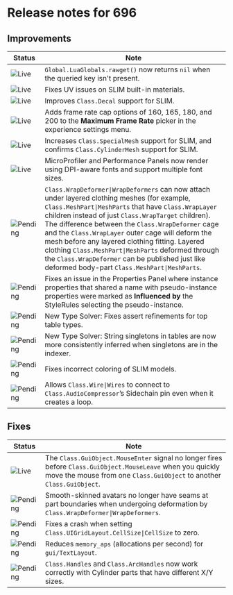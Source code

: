 # Release notes for 696

## Improvements

| Status | Note |
|--------|------|
| ![Live](https://img.shields.io/badge/Live-009E57?style=flat)  | `Global.LuaGlobals.rawget()` now returns `nil` when the queried key isn't present. |
| ![Live](https://img.shields.io/badge/Live-009E57?style=flat)  | Fixes UV issues on SLIM built-in materials. |
| ![Live](https://img.shields.io/badge/Live-009E57?style=flat)  | Improves `Class.Decal` support for SLIM. |
| ![Live](https://img.shields.io/badge/Live-009E57?style=flat)  | Adds frame rate cap options of 160, 165, 180, and 200 to the **Maximum Frame Rate** picker in the experience settings menu. |
| ![Live](https://img.shields.io/badge/Live-009E57?style=flat)  | Increases `Class.SpecialMesh` support for SLIM, and confirms `Class.CylinderMesh` support for SLIM. |
| ![Live](https://img.shields.io/badge/Live-009E57?style=flat)  | MicroProfiler and Performance Panels now render using DPI-aware fonts and support multiple font sizes. |
| ![Pending](https://img.shields.io/badge/Pending-DEA517?style=flat)  | `Class.WrapDeformer\|WrapDeformers` can now attach under layered clothing meshes (for example, `Class.MeshPart\|MeshParts` that have `Class.WrapLayer` children instead of just `Class.WrapTarget` children). The difference between the `Class.WrapDeformer` cage and the `Class.WrapLayer` outer cage will deform the mesh before any layered clothing fitting. Layered clothing `Class.MeshPart\|MeshParts` deformed through the `Class.WrapDeformer` can be published just like deformed body-part `Class.MeshPart\|MeshParts`. |
| ![Pending](https://img.shields.io/badge/Pending-DEA517?style=flat)  | Fixes an issue in the Properties Panel where instance properties that shared a name with pseudo-instance properties were marked as **Influenced by** the StyleRules selecting the pseudo-instance. |
| ![Pending](https://img.shields.io/badge/Pending-DEA517?style=flat)  | New Type Solver: Fixes assert refinements for top table types. |
| ![Pending](https://img.shields.io/badge/Pending-DEA517?style=flat)  | New Type Solver: String singletons in tables are now more consistently inferred when singletons are in the indexer. |
| ![Pending](https://img.shields.io/badge/Pending-DEA517?style=flat)  | Fixes incorrect coloring of SLIM models. |
| ![Pending](https://img.shields.io/badge/Pending-DEA517?style=flat)  | Allows `Class.Wire\|Wires` to connect to `Class.AudioCompressor`’s Sidechain pin even when it creates a loop. |
## Fixes

| Status | Note |
|--------|------|
| ![Live](https://img.shields.io/badge/Live-009E57?style=flat)  | The `Class.GuiObject.MouseEnter` signal no longer fires before `Class.GuiObject.MouseLeave` when you quickly move the mouse from one `Class.GuiObject` to another `Class.GuiObject`. |
| ![Pending](https://img.shields.io/badge/Pending-DEA517?style=flat)  | Smooth-skinned avatars no longer have seams at part boundaries when undergoing deformation by `Class.WrapDeformer\|WrapDeformers`. |
| ![Pending](https://img.shields.io/badge/Pending-DEA517?style=flat)  | Fixes a crash when setting `Class.UIGridLayout.CellSize\|CellSize` to zero. |
| ![Pending](https://img.shields.io/badge/Pending-DEA517?style=flat)  | Reduces `memory_aps` (allocations per second) for `gui/TextLayout`. |
| ![Pending](https://img.shields.io/badge/Pending-DEA517?style=flat)  | `Class.Handles` and `Class.ArcHandles` now work correctly with Cylinder parts that have different X/Y sizes. |
